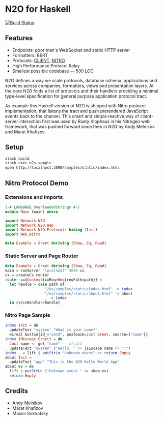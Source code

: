 # N2O for Haskell

[![Build Status](https://travis-ci.org/xafizoff/n2o.svg?branch=master)](https://travis-ci.org/xafizoff/n2o)

Features
--------

* Endpoints: poor man's WebSocket and static HTTP server
* Formatters: BERT
* Protocols: <a href="https://haskell.n2o.space/man/protocols.htm">CLIENT</a>, <a href="https://haskell.n2o.space/man/protocols.htm">NITRO</a>
* High Performance Protocol Relay
* Smallest possible codebase — 500 LOC

N2O defines a way we scale protocols, database schema, applications and
services across companies, formatters, views and presentation layers.
At the core N2O folds a list of protocols and their handlers providing
a minimal type-level specification for general purpose application protocol tract.

As example this Haskell version of N2O is shipped with Nitro protocol
implementation, that listens the tract and push prerendered JavaScript
events back to the channel. This smart and simple reactive way
of client-server interaction first was used by Rusty Klophaus in
his Nitrogen web framework, that was pushed forward since then in
N2O by Andy Melnikov and Marat Khafizov.

Setup
-----

```sh
stack build
stack exec n2o-sample
open http://localhost:3000/samples/static/index.html
```

Nitro Protocol Demo
-------------------

### Extensions and imports

```haskell
{-# LANGUAGE OverloadedStrings #-}
module Main (main) where

import Network.N2O
import Network.N2O.Web
import Network.N2O.Protocols hiding (Init)
import Web.Nitro

data Example = Greet deriving (Show, Eq, Read)
```

### Static Server and Page Router

```haskell
data Example = Greet deriving (Show, Eq, Read)
main = runServer "localhost" 3000 cx
cx = createCx router
router cx@Context{cxReq=Req{reqPath=path}} =
  let handle = case path of
                  "/ws/samples/static/index.html" -> index
                  "/ws/samples/static/about.html" -> about
                  _ -> index
  in cx{cxHandler=handle}
```

### Nitro Page Sample

```haskell
index Init = do
  updateText "system" "What is your name?"
  wireEl button{id_="send", postback=Just Greet, source=["name"]}
index (Message Greet) = do
  Just name <- get "name" -- wf:q/1
  updateText "system" ("Hello, " <> jsEscape name <> "!")
index _ = lift $ putStrLn "Unknown event" >> return Empty
about Init =
  updateText "app" "This is the N2O Hello World App"
about ev = do
  lift $ putStrLn ("Unknown event " <> show ev)
  return Empty
```

Credits
-------

* Andy Melnikov
* Marat Khafizov
* Maxim Sokhatsky


